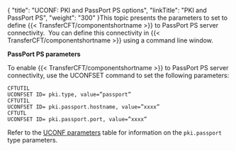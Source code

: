 {
    "title": "UCONF: PKI and PassPort PS options",
    "linkTitle": "PKI and PassPort PS",
    "weight": "300"
}This topic presents the parameters to set to define {{< TransferCFT/componentshortname  >}} to PassPort PS server connectivity.  You can define this connectivity in {{< TransferCFT/componentshortname  >}} using
a command line window.

**PassPort PS parameters**

To enable {{< TransferCFT/componentshortname  >}} to PassPort PS server connectivity, use the UCONFSET
command to set the following parameters:

```
CFTUTIL
UCONFSET ID= pki.type, value=”passport”
CFTUTIL
UCONFSET ID= pki.passport.hostname, value=”xxxx”
CFTUTL
UCONFSET ID= pki.passport.port, value=”xxxx”
```

Refer to the [UCONF parameters](../uconf_directory) table for information on the `pki.passport `type parameters.
